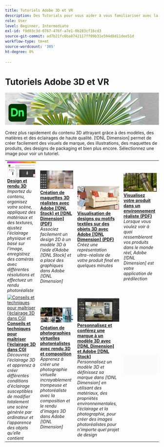 ```yaml
---
title: Tutoriels Adobe 3D et VR
description: Des Tutorials pour vous aider à vous familiariser avec la 3D et la réalité virtuelle sur Adobe
role: User
level: Beginner, Intermediate
exl-id: f9d03c3d-0767-476f-a7e1-0b283cf16cd3
source-git-commit: ad7b21fc0ba8742117ff09b31e594d8d11dee51d
workflow-type: tm+mt
source-wordcount: '305'
ht-degree: 0%

---
```


# Tutoriels Adobe 3D et VR

![Image de héros Creative Cloud](../assets/Dimenio.jpg)

Créez plus rapidement du contenu 3D attrayant grâce à des modèles, des matières et des éclairages de haute qualité. [!DNL Dimension] permet de créer facilement des visuels de marque, des illustrations, des maquettes de produits, des designs de packaging et bien plus encore. Sélectionnez une image pour voir un tutoriel.

<table>
<tr>
 <td>
   <a href="substance-3d-stager.md">
      <img alt="Design et rendu 3D" src="assets/Substance3DStager.png" />
   </a>
    <div>
   <a href="substance-3d-stager.md"><strong>Design et rendu 3D</strong></a>
    </div>
    <em>Importez du contenu, organisez votre scène, appliquez des matériaux et des textures, ajustez l’éclairage physique et basé sur l’image, enregistrez des caméras avec différentes résolutions et effectuez un rendu photoréaliste</em>
    <br>
  </td>
  <td>
   <a href="assets/CreateRealistic3DMockupswithAdobeStockandDimension.pdf">
      <img alt="Création de maquettes 3D réalistes avec Adobe [!DNL Stock] et [!DNL Dimension]" src="assets/CreateRealistic3DMockupswithAdobeStockandDimension.jpg" />
   </a>
    <div>
   <a href="assets/CreateRealistic3DMockupswithAdobeStockandDimension.pdf"><strong>Création de maquettes 3D réalistes avec Adobe [!DNL Stock] et [!DNL Dimension] (PDF)</strong></a>
    </div>
    <em>Associez facilement un design 2D à un modèle 3D à l’aide d’Adobe [!DNL Stock] et a placé des graphiques dans Adobe [!DNL Dimension]</em>
    <br>
  </td>
  <td>
   <a href="assets/VisualizeTextileDesignsorPatternson3DObjectswithAdobeDimension.pdf">
      <img alt="Visualisation de designs ou motifs textiles sur des objets 3D avec Adobe [!DNL Dimension]" src="assets/VisualizeTextileDesignsorPatternson3DObjectswithAdobeDimension.jpg" />
   </a>
    <div>
   <a href="assets/VisualizeTextileDesignsorPatternson3DObjectswithAdobeDimension.pdf"><strong>Visualisation de designs ou motifs textiles sur des objets 3D avec Adobe [!DNL Dimension] (PDF)</strong></a>
    </div>
    <em>Créez une représentation ultra-réaliste de votre produit final en quelques minutes</em>
    <br>
  </td>
  <td>
   <a href="../cce/assets/VisualizeyourProductinaRealisticEnvironment.pdf">
      <img alt="Visualisez votre produit dans un environnement réaliste" src="assets/VisualizeyourProductinaRealisticEnvironment.jpg" />
   </a>
    <div>
   <a href="../cce/assets/VisualizeyourProductinaRealisticEnvironment.pdf"><strong>Visualisez votre produit dans un environnement réaliste (PDF)</strong></a>
    </div>
    <em>Lorsque vous voulez voir à quoi ressembleront vos produits dans le monde réel, Adobe [!DNL Dimension] est votre application de prédilection</em>
    <br>
  </td>
</tr>
<tr>
  <td>
   <a href="mastering3dlighting.md">
      <img alt="Conseils et techniques pour maîtriser l’éclairage 3D dans CGI" src="assets/Mastering3dlighting_1.gif" />
   </a>
    <div>
   <a href="mastering3dlighting.md"><strong>Conseils et techniques pour maîtriser l’éclairage 3D dans CGI</strong></a>
    </div>
    <em>Découvrez l’éclairage 3D et apprenez à créer différentes conditions d’éclairage susceptibles de modifier totalement une scène générée par ordinateur et l’apparence des objets qu’elle contient</em>
    <br>
  </td>
  <td>
   <a href="photorealistic.md">
      <img alt="Création de photographies virtuelles photoréalistes avec rendu 3D et composition" src="assets/Photorealistic_TOC.png" />
   </a>
    <div>
   <a href="photorealistic.md"><strong>Création de photographies virtuelles photoréalistes avec rendu 3D et composition</strong></a>
    </div>
    <em>Apprenez à créer une photographie virtuelle incroyablement trompeuse et photoréaliste avec la composition et le rendu d’images 3D dans Adobe [!DNL Dimension]</em>
    <br>
  </td>
  <td>
   <a href="3ddimensionstock.md">
      <img alt="Personnalisez et conférez une marque à un modèle 3D avec [!DNL Dimension] et Adobe [!DNL Stock]" src="assets/3ddimensionstock.jpg" />
   </a>
    <div>
   <a href="3ddimensionstock.md"><strong>Personnalisez et conférez une marque à un modèle 3D avec [!DNL Dimension] et Adobe [!DNL Stock]</strong></a>
    </div>
    <em>Personnalisez un modèle 3D et définissez sa marque dans [!DNL Dimension] en utilisant des matériaux, des propriétés environnementales, l’éclairage et la photographie, pour créer des images photoréalistes pour n’importe quel projet de design</em>
    <br>
  </td>
  <td>
    <img alt="Espaceur" src="../assets/Gray_thumbnail.png" />
    <div>
    <br>
  </td>
</tr>
</table>
